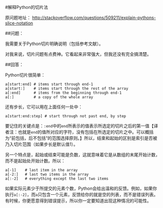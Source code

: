 #解释Python的切片法

原问题地址：
http://stackoverflow.com/questions/509211/explain-pythons-slice-notation

##问题：

我需要关于Python切片明确说明（包括参考文献）。

对我来说，切片问题有点费神。它看起来非常强大，但我还没有完全搞清楚。

##回答：

Python切片很简单：

    a[start:end] # items start through end-1
    a[start:]    # items start through the rest of the array
    a[:end]      # items from the beginning through end-1
    a[:]         # a copy of the whole array

还有步长，它可以用在上面任何一处中：

    a[start:end:step] # start through not past end, by step

要记住的关键点是：`:end`中的`end`所表示的值表示所选定的切片之后的第一值【译者注：也就是`end`的值所对应的字符，没有包括在所选定的切片之中。可以概括为“前包括，后不包括”的范围选择原则。】所以，结束和起始的区别是索引是否被乃入切片范围（如果步长是默认值1）。

另一个特点是，起始或结束可能是负数，这就意味着它是从数组的末尾开始计数，而不是起始处开始计数。所以：

    a[-1]    # last item in the array
    a[-2:]   # last two items in the array
    a[:-2]   # everything except the last two items

如果实际元素少于所提交的元素个数，Python会给出温和的反馈。例如，如果你执行`a[:-2]`，而`a`只包含一个元素，反馈给你的就是空的列表，而不是错误列表。有时候，你更愿意得到错误提示，所以你一定要知道出现这种情况的可能性。
